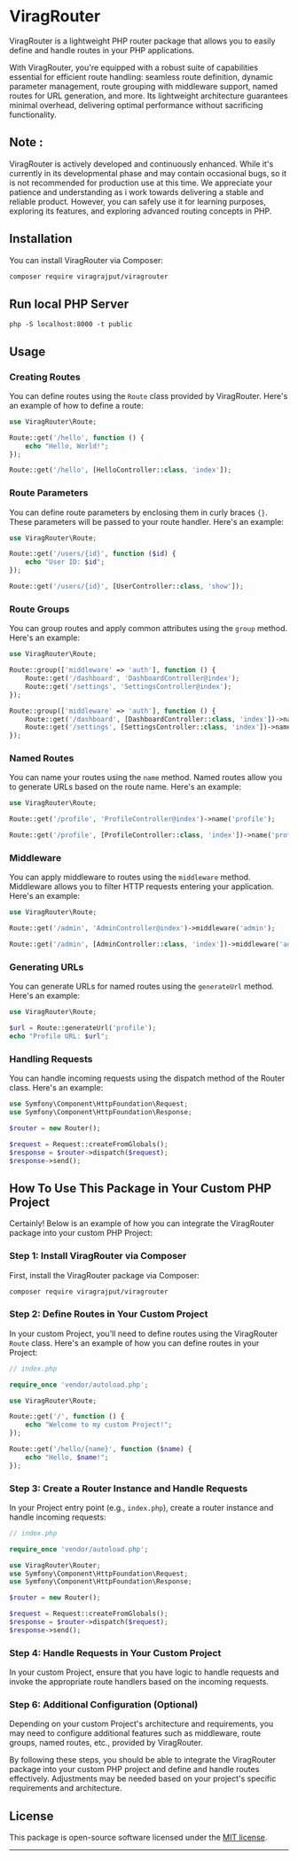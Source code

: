 # ViragRouter

ViragRouter is a lightweight PHP router package that allows you to easily define and handle routes in your PHP applications.

With ViragRouter, you're equipped with a robust suite of capabilities essential for efficient route handling: seamless route definition, dynamic parameter management, route grouping with middleware support, named routes for URL generation, and more. Its lightweight architecture guarantees minimal overhead, delivering optimal performance without sacrificing functionality.

## Note :

ViragRouter is actively developed and continuously enhanced. While it's currently in its developmental phase and may contain occasional bugs, so  it is not recommended for production use at this time. We appreciate your patience and understanding as i work towards delivering a stable and reliable product. However, you can safely use it for learning purposes, exploring its features, and exploring advanced routing concepts in PHP.

## Installation

You can install ViragRouter via Composer:

```bash
composer require viragrajput/viragrouter
```

## Run local PHP Server
```
php -S localhost:8000 -t public
```

## Usage

### Creating Routes

You can define routes using the `Route` class provided by ViragRouter. Here's an example of how to define a route:

```php
use ViragRouter\Route;

Route::get('/hello', function () {
    echo "Hello, World!";
});

Route::get('/hello', [HelloController::class, 'index']);
```

### Route Parameters

You can define route parameters by enclosing them in curly braces `{}`. These parameters will be passed to your route handler. Here's an example:

```php
use ViragRouter\Route;

Route::get('/users/{id}', function ($id) {
    echo "User ID: $id";
});

Route::get('/users/{id}', [UserController::class, 'show']);
```

### Route Groups

You can group routes and apply common attributes using the `group` method. Here's an example:

```php
use ViragRouter\Route;

Route::group(['middleware' => 'auth'], function () {
    Route::get('/dashboard', 'DashboardController@index');
    Route::get('/settings', 'SettingsController@index');
});

Route::group(['middleware' => 'auth'], function () {
    Route::get('/dashboard', [DashboardController::class, 'index'])->name('dashboard');
    Route::get('/settings', [SettingsController::class, 'index'])->name('settings');
});
```

### Named Routes

You can name your routes using the `name` method. Named routes allow you to generate URLs based on the route name. Here's an example:

```php
use ViragRouter\Route;

Route::get('/profile', 'ProfileController@index')->name('profile');

Route::get('/profile', [ProfileController::class, 'index'])->name('profile');
```

### Middleware

You can apply middleware to routes using the `middleware` method. Middleware allows you to filter HTTP requests entering your application. Here's an example:

```php
use ViragRouter\Route;

Route::get('/admin', 'AdminController@index')->middleware('admin');

Route::get('/admin', [AdminController::class, 'index'])->middleware('admin');
```

### Generating URLs

You can generate URLs for named routes using the `generateUrl` method. Here's an example:

```php
use ViragRouter\Route;

$url = Route::generateUrl('profile');
echo "Profile URL: $url";
```

### Handling Requests

You can handle incoming requests using the dispatch method of the Router class. Here's an example:

```php
use Symfony\Component\HttpFoundation\Request;
use Symfony\Component\HttpFoundation\Response;

$router = new Router();

$request = Request::createFromGlobals();
$response = $router->dispatch($request);
$response->send();
```


## How To Use This Package in Your Custom PHP Project

Certainly! Below is an example of how you can integrate the ViragRouter package into your custom PHP Project:

### Step 1: Install ViragRouter via Composer

First, install the ViragRouter package via Composer:

```bash
composer require viragrajput/viragrouter
```

### Step 2: Define Routes in Your Custom Project

In your custom Project, you'll need to define routes using the ViragRouter `Route` class. Here's an example of how you can define routes in your Project:

```php
// index.php

require_once 'vendor/autoload.php';

use ViragRouter\Route;

Route::get('/', function () {
    echo "Welcome to my custom Project!";
});

Route::get('/hello/{name}', function ($name) {
    echo "Hello, $name!";
});
```

### Step 3: Create a Router Instance and Handle Requests

In your Project entry point (e.g., `index.php`), create a router instance and handle incoming requests:

```php
// index.php

require_once 'vendor/autoload.php';

use ViragRouter\Router;
use Symfony\Component\HttpFoundation\Request;
use Symfony\Component\HttpFoundation\Response;

$router = new Router();

$request = Request::createFromGlobals();
$response = $router->dispatch($request);
$response->send();
```

### Step 4: Handle Requests in Your Custom Project

In your custom Project, ensure that you have logic to handle requests and invoke the appropriate route handlers based on the incoming requests.

### Step 6: Additional Configuration (Optional)

Depending on your custom Project's architecture and requirements, you may need to configure additional features such as middleware, route groups, named routes, etc., provided by ViragRouter.

By following these steps, you should be able to integrate the ViragRouter package into your custom PHP project and define and handle routes effectively. Adjustments may be needed based on your project's specific requirements and architecture.

## License

This package is open-source software licensed under the [MIT license](LICENSE).

---

